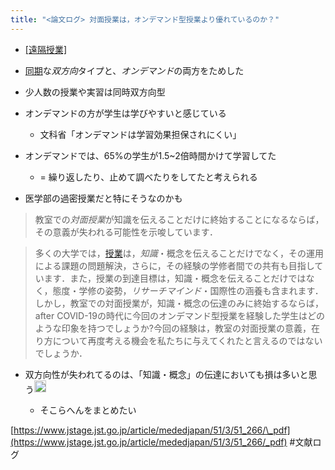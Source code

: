 ```yaml
---
title: "<論文ログ> 対面授業は，オンデマンド型授業より優れているのか？"
---
```


* [\[遠隔授業\]]([[オンライン授業]])

* [同期](%E5%90%8C%E6%9C%9F.md)な*双方向*タイプと、*オンデマンド*の両方をためした

* 少人数の授業や実習は同時双方向型

* オンデマンドの方が学生は学びやすいと感じている
  
  * 文科省「オンデマンドは学習効果担保されにくい」
* オンデマンドでは、65%の学生が1.5~2倍時間かけて学習してた
  
  * = 繰り返したり、止めて調べたりをしてたと考えられる
* 医学部の過密授業だと特にそうなのかも

 > 
 > 教室での*対面授業*が知識を伝えることだけに終始することになるならば，その意義が失われる可能性を示唆しています．

 > 
 > 多くの大学では，[授業](%E6%8E%88%E6%A5%AD.md)は，*知識*・概念を伝えることだけでなく，その運用による課題の問題解決，さらに，その経験の学修者間での共有も目指しています．また，授業の到達目標は，知識・概念を伝えることだけではなく，態度・学修の姿勢，*リサーチマインド*・国際性の涵養も含まれます．しかし，教室での対面授業が，知識・概念の伝達のみに終始するならば，after COVID-19の時代に今回のオンデマンド型授業を経験した学生はどのような印象を持つでしょうか?今回の経験は，教室の対面授業の意義，在り方について再度考える機会を私たちに与えてくれたと言えるのではないでしょうか．

* 双方向性が失われてるのは、「知識・概念」の伝達においても損は多いと思う<img src='https://scrapbox.io/api/pages/blu3mo-public/blu3mo/icon' alt='blu3mo.icon' height="19.5"/>

  * そこらへんをまとめたい

[https://www.jstage.jst.go.jp/article/mededjapan/51/3/51_266/\_pdf](https://www.jstage.jst.go.jp/article/mededjapan/51/3/51_266/_pdf)
\#文献ログ
